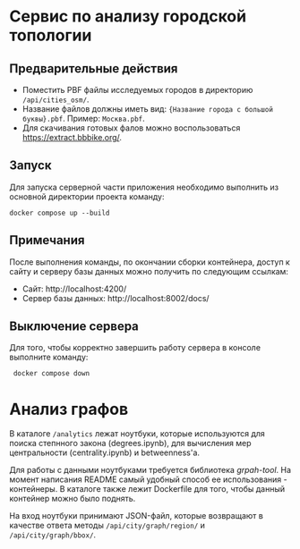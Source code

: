 # Сервис по анализу городской топологии

## Предварительные действия

- Поместить PBF файлы исследуемых городов в директорию `/api/cities_osm/`. 
- Название файлов должны иметь вид: `{Название города с большой буквы}.pbf`. Пример: `Москва.pbf`.
- Для скачивания готовых фалов можно воспользоваться https://extract.bbbike.org/.

## Запуск
 
Для запуска серверной части приложения необходимо выполнить из основной директории проекта команду:

    docker compose up --build
    
## Примечания
 
После выполнения команды, по окончании сборки контейнера, доступ к сайту и серверу базы данных можно получить по следующим ссылкам:
- Сайт: http://localhost:4200/
- Сервер базы данных: http://localhost:8002/docs/

## Выключение сервера

Для того, чтобы корректно завершить работу сервера в консоле выполните команду:
    
     docker compose down

# Анализ графов

В каталоге `/analytics` лежат ноутбуки, которые используются для поиска степнного закона (degrees.ipynb), для вычисления мер центральности (centrality.ipynb) и betweenness'а. 

Для работы с данными ноутбуками требуется библиотека *grpah-tool*. На момент написания README самый удобный способ ее использования - контейнеры. В каталоге также лежит Dockerfile для того, чтобы данный контейнер можно было поднять.
  
На вход ноутбуки принимают JSON-файл, которые возвращают в качестве ответа методы `/api/city/graph/region/` и `/api/city/graph/bbox/`.

